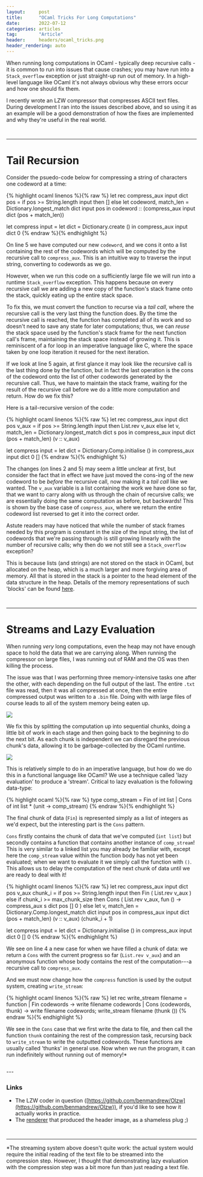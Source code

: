 ```yaml
---
layout:     post
title:      "OCaml Tricks For Long Computations"
date:       2022-07-12
categories: articles
tag:        "Article"
header:     headers/ocaml_tricks.png
header_rendering: auto
---
```


When running long computations in OCaml - typically deep recursive calls - it is common to run into issues that cause crashes; you may have run into a `Stack_overflow` exception or just straight-up run out of memory. In a high-level language like OCaml it's not always obvious why these errors occur and how one should fix them.

I recently wrote an LZW compressor that compresses ASCII text files. During development I ran into the issues described above, and so using it as an example will be a good demonstration of how the fixes are implemented and why they're useful in the real world.

<div style="padding-top: 1em;"></div>

---

# Tail Recursion

Consider the psuedo-code below for compressing a string of characters one codeword at a time:

{% highlight ocaml linenos %}{% raw %}
let rec compress_aux input dict pos =
  if pos >= String.length input then []
  else
    let codeword, match_len = Dictionary.longest_match dict input pos in
    codeword :: (compress_aux input dict (pos + match_len))

let compress input =
  let dict = Dictionary.create () in
  compress_aux input dict 0
{% endraw %}{% endhighlight %}

On line 5 we have computed our new `codeword`, and we cons it onto a list containing the rest of the codewords which will be computed by the recursive call to `compress_aux`. This is an intuitive way to traverse the input string, converting to codewords as we go.

However, when we run this code on a sufficiently large file we will run into a runtime `Stack_overflow` exception. This happens because on every recursive call we are adding a new copy of the function's stack frame onto the stack, quickly eating up the entire stack space.

To fix this, we must convert the function to recurse via a *tail call*, where the recursive call is the very last thing the function does. By the time the recursive call is reached, the function has completed all of its work and so doesn't need to save any state for later computations; thus, we can *reuse* the stack space used by the function's stack frame for the next function call's frame, maintaining the stack space instead of growing it. This is reminiscent of a for loop in an imperative language like C, where the space taken by one loop iteration it reused for the next iteration.

If we look at line 5 again, at first glance it may look like the recursive call is the last thing done by the function, but in fact the last operation is the cons of the codeword onto the list of other codewords generated by the recursive call. Thus, we have to maintain the stack frame, waiting for the result of the recursive call before we do a little more computation and return. How do we fix this?

Here is a tail-recursive version of the code:

{% highlight ocaml linenos %}{% raw %}
let rec compress_aux input dict pos v_aux =
  if pos >= String.length input then List.rev v_aux
  else
    let v, match_len = Dictionary.longest_match dict s pos in
    compress_aux input dict (pos + match_len) (v :: v_aux)

let compress input =
  let dict = Dictionary.Comp.initialise () in
  compress_aux input dict 0 []
{% endraw %}{% endhighlight %}

The changes (on lines 2 and 5) may seem a little unclear at first, but consider the fact that in effect we have just moved the cons-ing of the new codeword to be *before* the recursive call, now making it a *tail call* like we wanted. The `v_aux` variable is a list containing the work we have done so far, that we want to carry along with us through the chain of recursive calls; we are essentially doing the same computation as before, but backwards! This is shown by the base case of `compress_aux`, where we return the entire codeword list reversed to get it into the correct order.

Astute readers may have noticed that while the number of stack frames needed by this program is constant in the size of the input string, the list of codewords that we're passing through is still growing linearly with the number of recursive calls; why then do we not still see a `Stack_overflow` exception?

This is because lists (and strings) are not stored on the stack in OCaml, but allocated on the heap, which is a much larger and more forgiving area of memory. All that is stored in the stack is a pointer to the head element of the data structure in the heap. Details of the memory representations of such 'blocks' can be found [here](https://v2.ocaml.org/manual/intfc.html#s:c-ocaml-datatype-repr).

<div style="padding-top: 1em;"></div>

---

# Streams and Lazy Evaluation

When running *very* long computations, even the heap may not have enough space to hold the data that we are carrying along. When running the compressor on large files, I was running out of RAM and the OS was then killing the process.

The issue was that I was performing three memory-intensive tasks one after the other, with each depending on the full output of the last. The entire `.txt` file was read, then it was all compressed at once, then the entire compressed output was written to a `.bin` file. Doing with with large files of course leads to all of the system memory being eaten up.

<img src="{{ site.s3_path }}/ocaml_tricks/1.png" class="img-fluid" style="max-width: 600px;">

We fix this by splitting the computation up into sequential chunks, doing a little bit of work in each stage and then going back to the beginning to do the next bit. As each chunk is independent we can disregard the previous chunk's data, allowing it to be garbage-collected by the OCaml runtime.

<img src="{{ site.s3_path }}/ocaml_tricks/2.png" class="img-fluid" style="max-width: 600px;">

This is relatively simple to do in an imperative language, but how do we do this in a functional language like OCaml? We use a technique called 'lazy evaluation' to produce a 'stream'. Critical to lazy evaluation is the following data-type:

{% highlight ocaml %}{% raw %}
type comp_stream = Fin of int list | Cons of int list * (unit -> comp_stream)
{% endraw %}{% endhighlight %}

The final chunk of data (`Fin`) is represented simply as a list of integers as we'd expect, but the interesting part is the `Cons` pattern.

`Cons` firstly contains the chunk of data that we've computed (`int list`) but secondly contains a function that contains another instance of `comp_stream`! This is very similar to a linked list you may already be familiar with, except here the `comp_stream` value within the function body has not yet been evaluated; when we want to evaluate it we simply call the function with `()`. This allows us to delay the computation of the next chunk of data until we are ready to deal with it!

{% highlight ocaml linenos %}{% raw %}
let rec compress_aux input dict pos v_aux chunk_i =
  if pos >= String.length input then
    Fin ( List.rev v_aux )
  else if chunk_i >= max_chunk_size then
    Cons
      ( List.rev v_aux,
        fun () -> compress_aux s dict pos [] 0 )
  else
    let v, match_len = Dictionary.Comp.longest_match dict input pos in
    compress_aux input dict (pos + match_len) (v :: v_aux) (chunk_i + 1)

let compress input =
  let dict = Dictionary.initialise () in
  compress_aux input dict 0 [] 0
{% endraw %}{% endhighlight %}

We see on line 4 a new case for when we have filled a chunk of data: we return a `Cons` with the current progress so far (`List.rev v_aux`) and an anonymous function whose body contains the rest of the computation---a recursive call to `compress_aux`.

And we must now change how the `compress` function is used by the output system, creating `write_stream`:

{% highlight ocaml linenos %}{% raw %}
let rec write_stream filename = function
  | Fin codewords ->
      write filename codewords
  | Cons (codewords, thunk) ->
      write filename codewords;
      write_stream filename (thunk ())
{% endraw %}{% endhighlight %}

We see in the `Cons` case that we first write the data to file, and then call the function `thunk` containing the rest of the compression task, recursing back to `write_stream` to write the outputted codewords. These functions are usually called 'thunks' in general use. Now when we run the program, it can run indefinitely without running out of memory!\*

<div style="padding-top: 1em;"></div>
---

### Links

- The LZW coder in question ([https://github.com/benmandrew/Olzw](https://github.com/benmandrew/Olzw)), if you'd like to see how it actually works in practice.
- The [renderer](https://github.com/benmandrew/Otorus) that produced the header image, as a shameless plug ;)

<div style="padding-top: 1em;"></div>

---

\*The streaming system above doesn't quite work: the actual system would require the initial reading of the text file to be streamed into the compression step. However, I thought that demonstrating lazy evaluation with the compression step was a bit more fun than just reading a text file.

